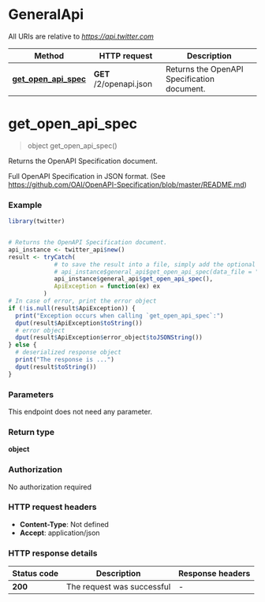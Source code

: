 # GeneralApi

All URIs are relative to *https://api.twitter.com*

Method | HTTP request | Description
------------- | ------------- | -------------
[**get_open_api_spec**](GeneralApi.md#get_open_api_spec) | **GET** /2/openapi.json | Returns the OpenAPI Specification document.


# **get_open_api_spec**
> object get_open_api_spec()

Returns the OpenAPI Specification document.

Full OpenAPI Specification in JSON format. (See https://github.com/OAI/OpenAPI-Specification/blob/master/README.md)

### Example
```R
library(twitter)


# Returns the OpenAPI Specification document.
api_instance <- twitter_api$new()
result <- tryCatch(
             # to save the result into a file, simply add the optional `data_file` parameter, e.g.
             # api_instance$general_api$get_open_api_spec(data_file = "result.txt"),
             api_instance$general_api$get_open_api_spec(),
             ApiException = function(ex) ex
          )
# In case of error, print the error object
if (!is.null(result$ApiException)) {
  print("Exception occurs when calling `get_open_api_spec`:")
  dput(result$ApiException$toString())
  # error object
  dput(result$ApiException$error_object$toJSONString())
} else {
  # deserialized response object
  print("The response is ...")
  dput(result$toString())
}

```

### Parameters
This endpoint does not need any parameter.

### Return type

**object**

### Authorization

No authorization required

### HTTP request headers

 - **Content-Type**: Not defined
 - **Accept**: application/json

### HTTP response details
| Status code | Description | Response headers |
|-------------|-------------|------------------|
| **200** | The request was successful |  -  |

